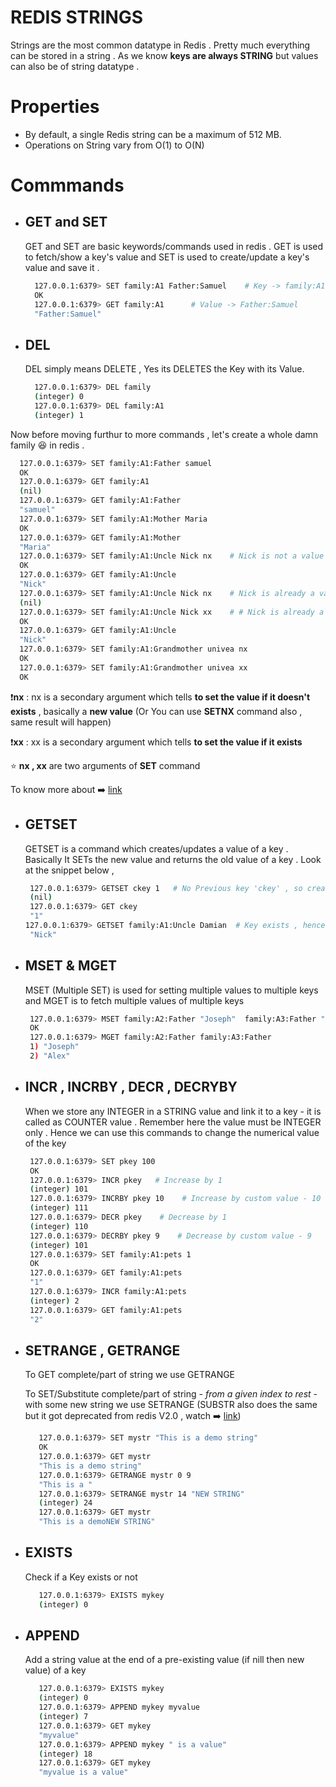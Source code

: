 # REDIS STRINGS
Strings are the most common datatype in Redis . Pretty much everything can be stored in a string . As we know **keys are always STRING** but values can also be of string datatype .

# Properties
 - By default, a single Redis string can be a maximum of 512 MB.
 - Operations on String vary from O(1) to O(N)

# Commmands

  - ## GET and SET
    GET and SET are basic keywords/commands used in redis . GET is used to fetch/show a key's value and SET is used to create/update a key's value and save it .
    
    ```bash
      127.0.0.1:6379> SET family:A1 Father:Samuel    # Key -> family:A1
      OK
      127.0.0.1:6379> GET family:A1      # Value -> Father:Samuel
      "Father:Samuel"
    ```
  - ## DEL
    DEL simply means DELETE , Yes its DELETES the Key with its Value.

    ```bash
      127.0.0.1:6379> DEL family
      (integer) 0
      127.0.0.1:6379> DEL family:A1
      (integer) 1
    ```
 Now before moving furthur to more commands , let's create a whole damn family 😆 in redis .

 ```bash
   127.0.0.1:6379> SET family:A1:Father samuel
   OK
   127.0.0.1:6379> GET family:A1
   (nil)
   127.0.0.1:6379> GET family:A1:Father
   "samuel"
   127.0.0.1:6379> SET family:A1:Mother Maria
   OK
   127.0.0.1:6379> GET family:A1:Mother
   "Maria"
   127.0.0.1:6379> SET family:A1:Uncle Nick nx    # Nick is not a value
   OK
   127.0.0.1:6379> GET family:A1:Uncle
   "Nick"
   127.0.0.1:6379> SET family:A1:Uncle Nick nx    # Nick is already a value
   (nil)
   127.0.0.1:6379> SET family:A1:Uncle Nick xx    # # Nick is already a value
   OK
   127.0.0.1:6379> GET family:A1:Uncle
   "Nick"
   127.0.0.1:6379> SET family:A1:Grandmother univea nx
   OK
   127.0.0.1:6379> SET family:A1:Grandmother univea xx
   OK

 ```
❗**nx** : nx is a secondary argument which tells **to set the value if it doesn't exists** , basically a **new value**
            (Or You can use **SETNX** command also , same result will happen)

❗**xx** : xx is a secondary argument which tells **to set the value if it exists**

⭐ **nx , xx** are two arguments of **SET** command

To know more about ➡️ [link](https://redis.io/docs/latest/commands/set/)

  - ## GETSET
    GETSET is a command which creates/updates a value of a key . Basically It SETs the new value and returns the old value of a key . Look at the snippet below ,
    
    ```bash
     127.0.0.1:6379> GETSET ckey 1   # No Previous key 'ckey' , so creating new and returning 'nil'
     (nil)
     127.0.0.1:6379> GET ckey
     "1"
    127.0.0.1:6379> GETSET family:A1:Uncle Damian  # Key exists , hence old value returned
     "Nick"
    ```
  - ## MSET & MGET
    MSET (Multiple SET) is used for setting multiple values to multiple keys and MGET is to fetch multiple values of multiple keys

    ```bash
     127.0.0.1:6379> MSET family:A2:Father "Joseph"  family:A3:Father "Alex"
     OK
     127.0.0.1:6379> MGET family:A2:Father family:A3:Father
     1) "Joseph"
     2) "Alex"
    ```
  - ## INCR , INCRBY , DECR , DECRYBY
    When we store any INTEGER in a STRING value and link it to a key - it is called as COUNTER value . Remember here the value must be INTEGER only . Hence we can use this commands to change the numerical value of the key
    
    ```bash
     127.0.0.1:6379> SET pkey 100
     OK
     127.0.0.1:6379> INCR pkey   # Increase by 1
     (integer) 101
     127.0.0.1:6379> INCRBY pkey 10    # Increase by custom value - 10
     (integer) 111
     127.0.0.1:6379> DECR pkey    # Decrease by 1
     (integer) 110
     127.0.0.1:6379> DECRBY pkey 9    # Decrease by custom value - 9
     (integer) 101
     127.0.0.1:6379> SET family:A1:pets 1
     OK
     127.0.0.1:6379> GET family:A1:pets
     "1"
     127.0.0.1:6379> INCR family:A1:pets
     (integer) 2
     127.0.0.1:6379> GET family:A1:pets
     "2"
    ```
  - ## SETRANGE , GETRANGE
    To GET complete/part of string we use GETRANGE

    To SET/Substitute complete/part of string - _from a given index to rest_ - with some new string we use SETRANGE (SUBSTR also does the same but it got deprecated from redis V2.0 , watch ➡️ [link](https://redis.io/docs/latest/commands/substr/))

    ```bash
       127.0.0.1:6379> SET mystr "This is a demo string"
       OK
       127.0.0.1:6379> GET mystr
       "This is a demo string"
       127.0.0.1:6379> GETRANGE mystr 0 9
       "This is a "
       127.0.0.1:6379> SETRANGE mystr 14 "NEW STRING"
       (integer) 24
       127.0.0.1:6379> GET mystr
       "This is a demoNEW STRING"
    ```
  - ## EXISTS
    Check if a Key exists or not

    ```bash
       127.0.0.1:6379> EXISTS mykey
       (integer) 0
    ```
  - ## APPEND
    Add a string value at the end of a pre-existing value (if nill then new value) of a key

    ```bash
       127.0.0.1:6379> EXISTS mykey
       (integer) 0
       127.0.0.1:6379> APPEND mykey myvalue
       (integer) 7
       127.0.0.1:6379> GET mykey
       "myvalue"
       127.0.0.1:6379> APPEND mykey " is a value"
       (integer) 18
       127.0.0.1:6379> GET mykey
       "myvalue is a value"
    ```



